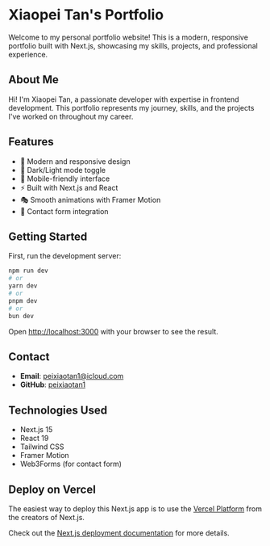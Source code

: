 # Xiaopei Tan's Portfolio

Welcome to my personal portfolio website! This is a modern, responsive portfolio built with Next.js, showcasing my skills, projects, and professional experience.

## About Me

Hi! I'm Xiaopei Tan, a passionate developer with expertise in frontend development. This portfolio represents my journey, skills, and the projects I've worked on throughout my career.

## Features

- 🎨 Modern and responsive design
- 🌙 Dark/Light mode toggle
- 📱 Mobile-friendly interface
- ⚡ Built with Next.js and React
- 🎭 Smooth animations with Framer Motion
- 📧 Contact form integration

## Getting Started

First, run the development server:

```bash
npm run dev
# or
yarn dev
# or
pnpm dev
# or
bun dev
```

Open [http://localhost:3000](http://localhost:3000) with your browser to see the result.

## Contact

- **Email**: peixiaotan1@icloud.com
- **GitHub**: [peixiaotan1](https://github.com/peixiaotan1)

## Technologies Used

- Next.js 15
- React 19
- Tailwind CSS
- Framer Motion
- Web3Forms (for contact form)

## Deploy on Vercel

The easiest way to deploy this Next.js app is to use the [Vercel Platform](https://vercel.com/new?utm_medium=default-template&filter=next.js&utm_source=create-next-app&utm_campaign=create-next-app-readme) from the creators of Next.js.

Check out the [Next.js deployment documentation](https://nextjs.org/docs/app/building-your-application/deploying) for more details.
